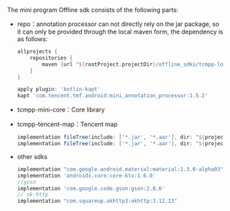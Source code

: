 The mini program Offline sdk consists of the following parts:

- repo：annotation processor can not directly rely on the jar package, so it can only be provided through the local maven form, the dependency is as follows:

  ```groovy
  allprojects {
      repositories {
          maven {url "${rootProject.projectDir}/offline_sdks/tcmpp-local-repo/"}
      }
  }

  apply plugin: 'kotlin-kapt'
  kapt 'com.tencent.tmf.android:mini_annotation_processor:1.5.2'
  ```

- tcmpp-mini-core：Core library
- tcmpp-tencent-map：Tencent map

  ```groovy
  implementation fileTree(include: ['*.jar', '*.aar'], dir: "${project.rootDir}/offline_sdks/tcmpp-mini-core")
  implementation fileTree(include: ['*.jar', '*.aar'], dir: "${project.rootDir}/offline_sdks/tcmpp-tencent-map")
  ```

- other sdks

  ```groovy
  implementation "com.google.android.material:material:1.3.0-alpha03"
  implementation 'androidx.core:core-ktx:1.6.0'
  //gosn
  implementation 'com.google.code.gson:gson:2.8.6'
  // ok-http
  implementation "com.squareup.okhttp3:okhttp:3.12.13"
  ```

